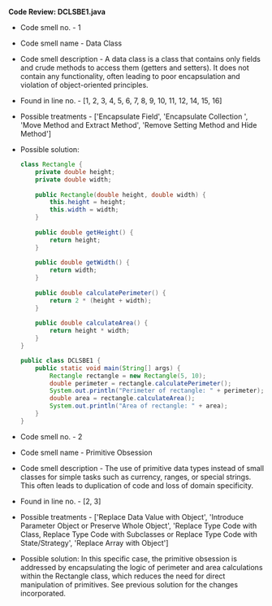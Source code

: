 **Code Review: DCLSBE1.java**
- Code smell no. - 1
- Code smell name - Data Class
- Code smell description - A data class is a class that contains only fields and crude methods to access them (getters and setters). It does not contain any functionality, often leading to poor encapsulation and violation of object-oriented principles.
- Found in line no. - [1, 2, 3, 4, 5, 6, 7, 8, 9, 10, 11, 12, 14, 15, 16]
- Possible treatments - ['Encapsulate Field', 'Encapsulate Collection ', 'Move Method and Extract Method', 'Remove Setting Method and Hide Method']
- Possible solution:
  ```java
  class Rectangle {
      private double height;
      private double width;
    
      public Rectangle(double height, double width) {
          this.height = height;
          this.width = width;
      }
    
      public double getHeight() {
          return height;
      }
    
      public double getWidth() {
          return width;
      }
    
      public double calculatePerimeter() {
          return 2 * (height + width);
      }
    
      public double calculateArea() {
          return height * width;
      }
  }
  
  public class DCLSBE1 {
      public static void main(String[] args) {
          Rectangle rectangle = new Rectangle(5, 10);
          double perimeter = rectangle.calculatePerimeter();
          System.out.println("Perimeter of rectangle: " + perimeter);
          double area = rectangle.calculateArea();
          System.out.println("Area of rectangle: " + area);
      }
  }
  ```

- Code smell no. - 2
- Code smell name - Primitive Obsession
- Code smell description - The use of primitive data types instead of small classes for simple tasks such as currency, ranges, or special strings. This often leads to duplication of code and loss of domain specificity.
- Found in line no. - [2, 3]
- Possible treatments - ['Replace Data Value with Object', 'Introduce Parameter Object or Preserve Whole Object', 'Replace Type Code with Class, Replace Type Code with Subclasses or Replace Type Code with State/Strategy', 'Replace Array with Object']
- Possible solution:
  In this specific case, the primitive obsession is addressed by encapsulating the logic of perimeter and area calculations within the Rectangle class, which reduces the need for direct manipulation of primitives. See previous solution for the changes incorporated.
